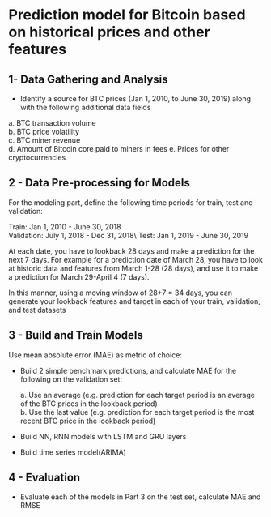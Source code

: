 # Prediction model for Bitcoin based on historical prices and other features

## 1- Data Gathering and Analysis

- Identify a source for BTC prices (Jan 1, 2010, to June 30, 2019) along with the following additional data fields

a. BTC transaction volume\
b. BTC price volatility\
c. BTC miner revenue\
d. Amount of Bitcoin core paid to miners in fees
e. Prices for other cryptocurrencies

## 2 -  Data Pre-processing for Models

For the modeling part, define the following time periods for train, test and validation:

Train: Jan 1, 2010 - June 30, 2018\
Validation: July 1, 2018 - Dec 31, 2018\ 
Test: Jan 1, 2019 - June 30, 2019

At each date, you have to lookback 28 days and make a prediction for the next 7 days. For example for a prediction date of March 28, you have to look at historic data and features from March 1-28 (28 days), and use it to make a prediction for March 29-April 4 (7 days).

In this manner, using a moving window of 28+7 = 34 days, you can generate your lookback features and target in each of your train, validation, and test datasets

## 3 - Build and Train Models

Use mean absolute error (MAE) as metric of choice:

- Build 2 simple benchmark predictions, and calculate MAE for the following on the validation set:

  a. Use an average (e.g. prediction for each target period is an average of the BTC prices in the lookback period)\
  b. Use the last value (e.g. prediction for each target period is the most recent BTC price in the lookback period)

- Build NN, RNN models with LSTM and GRU layers
- Build time series model(ARIMA)

## 4 - Evaluation

- Evaluate each of the models in Part 3 on the test set, calculate MAE and RMSE 
